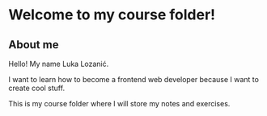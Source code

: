# Welcome to my course folder!

## About me

Hello! My name Luka Lozanić.

I want to learn how to become a frontend web developer because I want to create cool stuff.

This is my course folder where I will store my notes and exercises.
